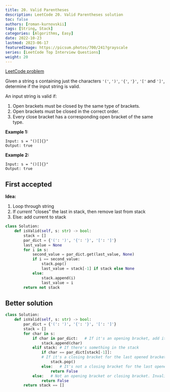 ```yaml
---
title: 20. Valid Parentheses
description: LeetCode 20. Valid Parentheses solution
toc: false
authors: [roman-kurnovskii]
tags: [String, Stack]
categories: [Algorithms, Easy]
date: 2022-10-23
lastmod: 2023-06-17
featuredImage: https://picsum.photos/700/241?grayscale
series: [LeetCode Top Interview Questions]
weight: 20
---
```


[LeetCode problem](https://leetcode.com/problems/valid-parentheses/)

Given a string s containing just the characters `'('`, `')'`, `'{'`, `'}'`, `'['` and `']'`, determine if the input string is valid.

An input string is valid if:

1. Open brackets must be closed by the same type of brackets.
2. Open brackets must be closed in the correct order.
3. Every close bracket has a corresponding open bracket of the same type.

**Example 1:**

    Input: s = "()[]{}"
    Output: true

**Example 2:**

    Input: s = "()[]{}"
    Output: true

## First accepted

**Idea:**

1. Loop through string
2. If *current* "closes" the last in stack, then remove last from stack
3. Else: add current to stack

```python
class Solution:
    def isValid(self, s: str) -> bool:
        stack = []
        par_dict = {'(': ')', '{': '}', '[': ']'}
        last_value = None
        for i in s:
            second_value = par_dict.get(last_value, None)
            if i == second_value:
                stack.pop()
                last_value = stack[-1] if stack else None
            else:
                stack.append(i)
                last_value = i
        return not stack
```

## Better solution

```python
class Solution:
    def isValid(self, s: str) -> bool:
        par_dict = {'(': ')', '{': '}', '[': ']'}
        stack = []
        for char in s:
            if char in par_dict:   # If it's an opening bracket, add it to the stack
                stack.append(char)
            elif stack: # If there's something in the stack
                if char == par_dict[stack[-1]]:
                # If it's a closing bracket for the last opened bracket, remove it from the stack.
                    stack.pop()
                else:   # It's not a closing bracket for the last opened bracket. Invalid string.
                    return False
            else:   # Not an opening bracket or closing bracket. Invalid string.
                return False
        return stack == []
```
